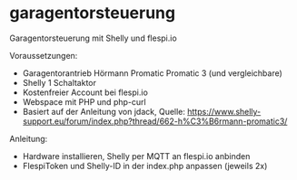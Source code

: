 # garagentorsteuerung
Garagentorsteuerung mit Shelly und flespi.io

Voraussetzungen:
- Garagentorantrieb Hörmann Promatic Promatic 3 (und vergleichbare)
- Shelly 1 Schaltaktor
- Kostenfreier Account bei flespi.io
- Webspace mit PHP und php-curl
- Basiert auf der Anleitung von jdack, Quelle: https://www.shelly-support.eu/forum/index.php?thread/662-h%C3%B6rmann-promatic3/

Anleitung:
- Hardware installieren, Shelly per MQTT an flespi.io anbinden
- FlespiToken und Shelly-ID in der index.php anpassen (jeweils 2x)
